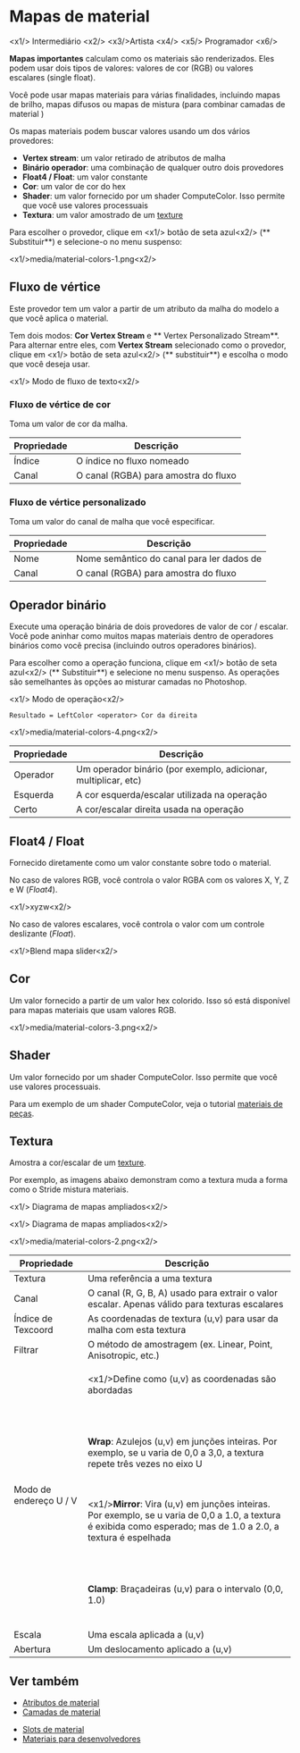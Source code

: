 # Mapas de material

<x1\/> Intermediário <x2\/>
<x3\/>Artista <x4\/>
<x5\/> Programador <x6\/>

**Mapas importantes** calculam como os materiais são renderizados. Eles podem usar dois tipos de valores: valores de cor (RGB) ou valores escalares (single float).

Você pode usar mapas materiais para várias finalidades, incluindo mapas de brilho, mapas difusos ou mapas de mistura (para combinar camadas de material [](material-layers.md))

Os mapas materiais podem buscar valores usando um dos vários provedores:

* **Vertex stream**: um valor retirado de atributos de malha
* **Binário operador**: uma combinação de qualquer outro dois provedores
* **Float4 \/ Float**: um valor constante
* **Cor**: um valor de cor do hex
* **Shader**: um valor fornecido por um shader ComputeColor. Isso permite que você use valores processuais
* **Textura**: um valor amostrado de um [texture](../textures/index.md)

Para escolher o provedor, clique em <x1\/> botão de seta azul<x2\/> (** Substituir**) e selecione-o no menu suspenso:

<x1\/>media\/material-colors-1.png<x2\/>

## Fluxo de vértice

Este provedor tem um valor a partir de um atributo da malha do modelo a que você aplica o material.

Tem dois modos: **Cor Vertex Stream** e ** Vertex Personalizado Stream**. Para alternar entre eles, com **Vertex Stream** selecionado como o provedor, clique em <x1\/> botão de seta azul<x2\/> (** substituir**) e escolha o modo que você deseja usar.

<x1\/> Modo de fluxo de texto<x2\/>

### Fluxo de vértice de cor

Toma um valor de cor da malha.

| Propriedade | Descrição |
| -------- | -----------
| Índice | O índice no fluxo nomeado |
| Canal | O canal (RGBA) para amostra do fluxo |

### Fluxo de vértice personalizado

Toma um valor do canal de malha que você especificar.

| Propriedade | Descrição |
| -------- | -----------
| Nome | Nome semântico do canal para ler dados de |
| Canal | O canal (RGBA) para amostra do fluxo |

## Operador binário

Execute uma operação binária de dois provedores de valor de cor \/ escalar. Você pode aninhar como muitos mapas materiais dentro de operadores binários como você precisa (incluindo outros operadores binários).

Para escolher como a operação funciona, clique em <x1\/> botão de seta azul<x2\/> (** Substituir**) e selecione no menu suspenso. As operações são semelhantes às opções ao misturar camadas no Photoshop.

<x1\/> Modo de operação<x2\/>

`Resultado = LeftColor <operator> Cor da direita`

<x1\/>media\/material-colors-4.png<x2\/>

| Propriedade | Descrição |
| -------- | -----------
| Operador | Um operador binário (por exemplo, adicionar, multiplicar, etc) |
| Esquerda | A cor esquerda\/escalar utilizada na operação |
| Certo | A cor\/escalar direita usada na operação |

## Float4 \/ Float

Fornecido diretamente como um valor constante sobre todo o material.

No caso de valores RGB, você controla o valor RGBA com os valores X, Y, Z e W (*Float4*).

<x1\/>xyzw<x2\/>

No caso de valores escalares, você controla o valor com um controle deslizante (*Float*).

<x1\/>Blend mapa slider<x2\/>

## Cor

Um valor fornecido a partir de um valor hex colorido. Isso só está disponível para mapas materiais que usam valores RGB.

<x1\/>media\/material-colors-3.png<x2\/>

## Shader

Um valor fornecido por um shader ComputeColor. Isso permite que você use valores processuais.

Para um exemplo de um shader ComputeColor, veja o tutorial [materiais de peças](../../particles/tutorials/particle-materials.md).

## Textura

Amostra a cor\/escalar de um [texture](../textures/index.md).

Por exemplo, as imagens abaixo demonstram como a textura muda a forma como o Stride mistura materiais.

<x1\/> Diagrama de mapas ampliados<x2\/>

<x1\/> Diagrama de mapas ampliados<x2\/>

<x1\/>media\/material-colors-2.png<x2\/>

| Propriedade | Descrição |
| ------------------ | --------------- 
| Textura | Uma referência a uma textura |
| Canal | O canal (R, G, B, A) usado para extrair o valor escalar. Apenas válido para texturas escalares |
| Índice de Texcoord | As coordenadas de textura (u,v) para usar da malha com esta textura |
| Filtrar | O método de amostragem (ex. Linear, Point, Anisotropic, etc.) |
| Modo de endereço U \/ V | <p><x1\/>Define como (u,v) as coordenadas são abordadas</p></br> <p><br> **Wrap**: Azulejos (u,v) em junções inteiras. Por exemplo, se u varia de 0,0 a 3,0, a textura repete três vezes no eixo U</p></br> <p><x1\/>**Mirror**: Vira (u,v) em junções inteiras. Por exemplo, se u varia de 0,0 a 1.0, a textura é exibida como esperado; mas de 1.0 a 2.0, a textura é espelhada </p></br> <p><br> **Clamp**: Braçadeiras (u,v) para o intervalo (0,0, 1.0)</p></br> |
| Escala | Uma escala aplicada a (u,v) |
| Abertura | Um deslocamento aplicado a (u,v) |

## Ver também

- [Atributos de material](material-attributes.md)
- [Camadas de material](material-layers.md)
* [Slots de material](material-slots.md)
* [Materiais para desenvolvedores](materials-for-developers.md)